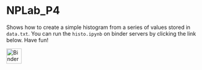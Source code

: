 # NPLab_P4
Shows how to create a simple histogram from a series of values stored in `data.txt`.
You can run the `histo.ipynb` on binder servers by clicking the link below. 
Have fun!

<a href="https://mybinder.org/v2/gh/theofil/binderEvn/main?urlpath=git-pull%3Frepo%3Dhttps%253A%252F%252Fgithub.com%252Ftheofil%252FNPLab_P4%26urlpath%3Dtree%252FNPLab_P4%252F%26branch%3Dmaster"><img border="0" alt="Binder" src="https://mybinder.org/badge_logo.svg" height="40" align="center"> </a>

